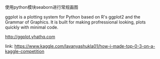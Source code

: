 使用python模块seaborn进行常规画图

ggplot is a plotting system for Python based on R's ggplot2 and the Grammar of Graphics. It is built for making profressional looking, plots quickly with minimal code.

http://ggplot.yhathq.com

link:
https://www.kaggle.com/lavanyashukla01/how-i-made-top-0-3-on-a-kaggle-competition
